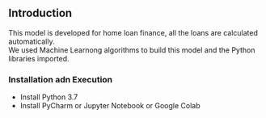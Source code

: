 ## Introduction 
This model is developed for home loan finance, all the loans are calculated automatically. <br>
We used Machine Learnong algorithms to build this model and the Python libraries imported. 


### Installation adn Execution 
- Install Python 3.7
- Install PyCharm or Jupyter Notebook or Google Colab

